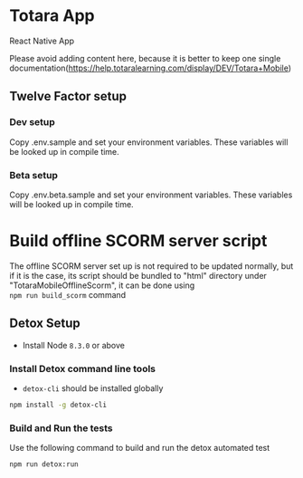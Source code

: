 # Totara App

React Native App

Please avoid adding content here, because it is better to keep one single documentation(https://help.totaralearning.com/display/DEV/Totara+Mobile)


## Twelve Factor setup

### Dev setup

Copy .env.sample and set your environment variables. These variables will be looked up in compile time.

### Beta setup

Copy .env.beta.sample and set your environment variables. These variables will be looked up in compile time.
# Build offline SCORM server script

The offline SCORM server set up is not required to be updated normally, but if it is the case, its script should be bundled to "html" directory under "TotaraMobileOfflineScorm", it can be done using  
`npm run build_scorm` command

## Detox Setup

- Install Node `8.3.0` or above

### Install Detox command line tools

- `detox-cli` should be installed globally

```sh
npm install -g detox-cli
```

### Build and Run the tests

Use the following command to build and run the detox automated test

```sh
npm run detox:run
```
